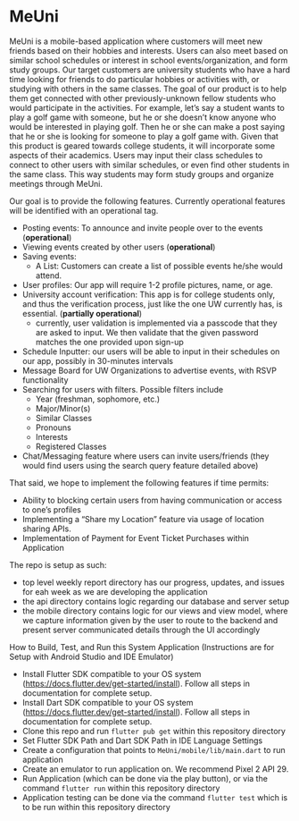 # MeUni
MeUni is a mobile-based application where customers will meet new friends based on their hobbies and interests. Users can also meet based on similar school schedules or interest in school events/organization, and form study groups. Our target customers are university students who have a hard time looking for friends to do particular hobbies or activities with, or studying with others in the same classes. The goal of our product is to help them get connected with other previously-unknown fellow students who would participate in the activities. For example, let’s say a student wants to play a golf game with someone, but he or she doesn’t know anyone who would be interested in playing golf. Then he or she can make a post saying that he or she is looking for someone to play a golf game with. Given that this product is geared towards college students, it will incorporate some aspects of their academics. Users may input their class schedules to connect to other users with similar schedules, or even find other students in the same class. This way students may form study groups and organize meetings through MeUni.

Our goal is to provide the following features. Currently operational features will be identified with an operational tag.
- Posting events: To announce and invite people over to the events (**operational**)
- Viewing events created by other users (**operational**)
- Saving events:
   - A List: Customers can create a list of possible events he/she would attend.
- User profiles: Our app will require 1-2 profile pictures, name, or age. 
- University account verification: This app is for college students only, and thus the verification process, just like the one UW currently has, is essential. (**partially operational**)
     - currently, user validation is implemented via a passcode that they are asked to input. We then validate that the given password matches the one provided upon sign-up
- Schedule Inputter: our users will be able to input in their schedules on our app, possibly in 30-minutes intervals
- Message Board for UW Organizations to advertise events, with RSVP functionality
- Searching for users with filters. Possible filters include
  - Year (freshman, sophomore, etc.)
  - Major/Minor(s)
  - Similar Classes
  - Pronouns
  - Interests
  - Registered Classes 
- Chat/Messaging feature where users can invite users/friends (they would find users using the search query feature detailed above)

That said, we hope to implement the following features if time permits:
- Ability to blocking certain users from having communication or access to one’s profiles
- Implementing a “Share my Location” feature via usage of location sharing APIs.
- Implementation of Payment for Event Ticket Purchases within Application

The repo is setup as such:
- top level weekly report directory has our progress, updates, and issues for eah week as we are developing the application
- the api directory contains logic regarding our database and server setup
- the mobile directory contains logic for our views and view model, where we capture information given by the user to route to the backend and present server communicated details through the UI accordingly

How to Build, Test, and Run this System Application (Instructions are for Setup with Android Studio and IDE Emulator)
- Install Flutter SDK compatible to your OS system (https://docs.flutter.dev/get-started/install). Follow all steps in documentation for complete setup.
- Install Dart SDK compatible to your OS system (https://docs.flutter.dev/get-started/install). Follow all steps in documentation for complete setup.
- Clone this repo and run `flutter pub get` within this repository directory
- Set Flutter SDK Path and Dart SDK Path in IDE Language Settings
- Create a configuration that points to `MeUni/mobile/lib/main.dart` to run application
- Create an emulator to run application on. We recommend Pixel 2 API 29.
- Run Application (which can be done via the play button), or via the command `flutter run` within this repository directory
- Application testing can be done via the command `flutter test` which is to be run within this repository directory
